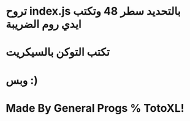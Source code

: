 # تروح index.js بالتحديد سطر 48 وتكتب ايدي روم الضريبة
# تكتب التوكن بالسيكريت
# وبس :)
# Made By General Progs % TotoXL!